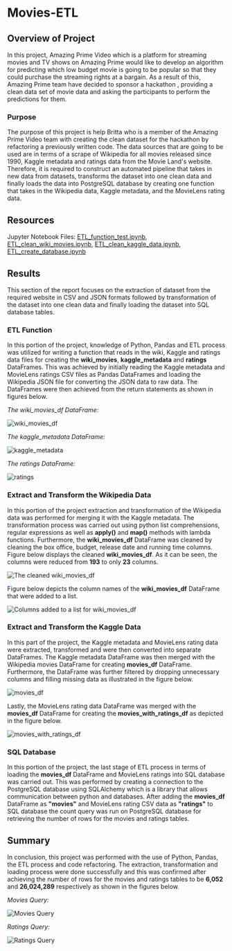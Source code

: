 # Movies-ETL

## Overview of Project

In this project, Amazing Prime Video which is a platform for streaming movies and TV shows on Amazing Prime would like to develop an algorithm for predicting which low budget movie is going to be popular so that they could purchase the streaming rights at a bargain. As a result of this, Amazing Prime team have decided to sponsor a hackathon , providing a clean data set of movie data and asking the participants to perform the predictions for them. 

### Purpose

The purpose of this project is help Britta who is a member of the Amazing Prime Video team with creating the clean dataset for the hackathon by refactoring a previously written code. The data sources that are going to be used are in terms of a scrape of Wikipedia for all movies released since 1990, Kaggle  metadata and ratings data from the Movie Land's website. Therefore, it is required to construct an automated pipeline that takes in new data from datasets, transforms the dataset into one clean data and finally loads the data into PostgreSQL database by creating one function that takes in the Wikipedia data, Kaggle metadata, and the MovieLens rating data.

## Resources

Jupyter Notebook Files: [ETL_function_test.ipynb](ETL_function_test.ipynb), [ETL_clean_wiki_movies.ipynb](ETL_clean_wiki_movies.ipynb), [ETL_clean_kaggle_data.ipynb](ETL_clean_kaggle_data.ipynb), [ETL_create_database.ipynb](ETL_create_database.ipynb)

## Results

This section of the report focuses on the extraction of dataset from the required website in CSV and JSON formats followed by transformation of the dataset into one clean data and finally loading the dataset into SQL database tables. 

### ETL Function 

In this portion of the project, knowledge of Python, Pandas and ETL process was utilized for writing a function that reads in the wiki, Kaggle and ratings data files for creating the **wiki_movies**, **kaggle_metadata** and **ratings** DataFrames. This was achieved by initially reading the Kaggle metadata and MovieLens ratings CSV files as Pandas DataFrames and loading the Wikipedia JSON file for converting the JSON data to raw data. The DataFrames were then achieved from the return statements as shown in figures below.

*The wiki_movies_df DataFrame:*

![wiki_movies_df](Resources/Wiki_movies_df.png)

*The kaggle_metadata DataFrame:*

![kaggle_metadata](Resources/kaggle_metadata_df.png)

*The ratings DataFrame:*

![ratings](Resources/Ratings_df.png)

### Extract and Transform the Wikipedia Data

In this portion of the project extraction and transformation of the Wikipedia data was performed for merging it with the Kaggle metadata. The transformation process was carried out using python list comprehensions, regular expressions as well as **apply()** and **map()** methods with lambda functions. Furthermore, the **wiki_movies_df** DataFrame was cleaned by cleaning the box office, budget, release date and running time columns. Figure below displays the cleaned **wiki_movies_df**. As it can be seen, the columns were reduced from **193** to only **23** columns.

![The cleaned wiki_movies_df](Resources/wiki_movies_df_clean.png)

Figure below depicts the column names of the **wiki_movies_df** DataFrame that were added to a list.

![Columns added to a list for wiki_movies_df](Resources/wiki_movies_columns_to_list.png)


### Extract and Transform the Kaggle Data

In this part of the project, the Kaggle metadata and MovieLens rating data were extracted, transformed and were then converted into separate DataFrames. The Kaggle metadata DataFrame was then merged with the Wikipedia movies DataFrame for creating **movies_df** DataFrame. Furthermore, the DataFrame was further filtered by dropping unnecessary columns and filling missing data as illustrated in the figure below.

![movies_df](Resources/movies_df.png)

Lastly, the MovieLens rating data DataFrame was merged with the **movies_df** DataFrame for creating the **movies_with_ratings_df** as depicted in the figure below. 

![movies_with_ratings_df](Resources/Movies_with_ratings_df.png)

### SQL Database

In this portion of the project, the last stage of ETL process in terms of loading the **movies_df** DataFrame and MovieLens ratings into SQL database was carried out. This was performed by creating a connection to the PostgreSQL database using SQLAlchemy which is a library that allows communication between python and databases. After adding the **movies_df** DataFrame as **"movies"** and MovieLens rating CSV data as **"ratings"** to SQL database the count query was run on PostgreSQL database for retrieving the number of rows for the movies and ratings tables.

## Summary

In conclusion, this project was performed with the use of Python, Pandas, the ETL process and code refactoring. The extraction, transformation and loading process were done successfully and this was confirmed after achieving the number of rows for the movies and ratings tables to be **6,052** and **26,024,289** respectively as shown in the figures below.

*Movies Query:*

![Movies Query](Resources/movies_query.png)

*Ratings Query:*

![Ratings Query](Resources/ratings_query.png)
